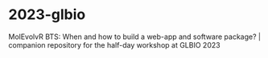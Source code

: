 # 2023-glbio
MolEvolvR BTS:  When and how to build a web-app and software package? | companion repository for the half-day workshop at GLBIO 2023
